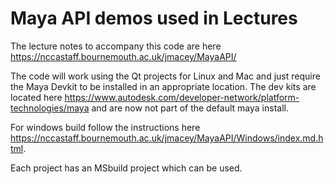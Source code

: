 # Maya API demos used in Lectures

The lecture notes to accompany this code are here https://nccastaff.bournemouth.ac.uk/jmacey/MayaAPI/ 

The code will work using the Qt projects for Linux and Mac and just require the Maya Devkit to be installed in an appropriate location. The dev kits are located here https://www.autodesk.com/developer-network/platform-technologies/maya and are now not part of the default maya install.

For windows build follow the instructions here https://nccastaff.bournemouth.ac.uk/jmacey/MayaAPI/Windows/index.md.html.

Each project has an MSbuild project which can be used.


